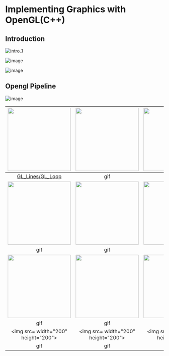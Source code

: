 # Implementing Graphics with OpenGL(C++)
## Introduction
![intro_1](https://user-images.githubusercontent.com/28249906/177770911-bcdc557b-ee98-42db-9826-bb40e2955e45.png)

![image](https://user-images.githubusercontent.com/28249906/177771065-621f6b3c-47ce-4332-b7c0-a70f3ca4ec2e.png)

![image](https://user-images.githubusercontent.com/28249906/177771115-b349ef19-ca36-4041-a178-b312d31c9b98.png)
## Opengl Pipeline
![image](https://user-images.githubusercontent.com/28249906/177771544-c3e9b897-8451-4184-ae82-c07ae6fb7f66.png)


<img src=https://user-images.githubusercontent.com/28249906/177776729-cd447e06-8ca4-49cd-9bf1-3f68927450f9.png width="200" height="200">|<img src=https://user-images.githubusercontent.com/28249906/177777612-3f8d4561-09e2-4511-8b20-a4fc0b68d18b.gif width="200" height="200">|<img src=https://user-images.githubusercontent.com/28249906/177780349-3d6c618f-ab36-4f55-8821-0646695b777e.gif width="200" height="200">|<img src=https://user-images.githubusercontent.com/28249906/177805148-10c29e26-5d1c-4975-96bf-2765baad15c1.gif width="200" height="200">|
|:-:|:-:|:-:|:-:|
|[GL_Lines/GL_Loop](https://github.com/RushBsite/Implementing-Graphics-with-OpenGL-Cpp/tree/main/GL_LINES_GL_LINE_LOOP)|gif|gif|gif|
|<img src=https://user-images.githubusercontent.com/28249906/178098746-db9881ff-a9aa-4aa2-9c32-86709f8b4786.gif width="200" height="200">|<img src=https://user-images.githubusercontent.com/28249906/178098881-9dc20c8c-e0a2-4aee-9d66-a553e19aef20.gif width="200" height="200">|<img src=https://user-images.githubusercontent.com/28249906/178099004-44e2b4fd-a872-4bb7-9258-b70e52e894fd.gif width="200" height="200">|<img src=https://user-images.githubusercontent.com/28249906/178099140-013dcf91-4c0b-470a-9a44-f796b3716864.gif width="200" height="200">|
|gif|gif|gif|gif|
|<img src=https://user-images.githubusercontent.com/28249906/178099635-9555acec-a42f-4748-88d9-77d6a10419e6.gif width="200" height="200">|<img src=https://user-images.githubusercontent.com/28249906/178099907-2d2c3a43-9a82-4939-b235-210400e8442b.gif width="200" height="200">|<img src=https://user-images.githubusercontent.com/28249906/178099952-8fc60d40-bf37-4d09-8cd2-3ae97bb4ec07.gif width="200" height="200">|<img src=https://user-images.githubusercontent.com/28249906/178099998-9d5a496d-7ba9-479f-8a61-97cf5aba0b5e.gif width="200" height="200">|
|gif|gif|gif|gif|
|<img src= width="200" height="200">|<img src= width="200" height="200">|<img src= width="200" height="200">|<img src= width="200" height="200">|
|gif|gif|gif|gif

